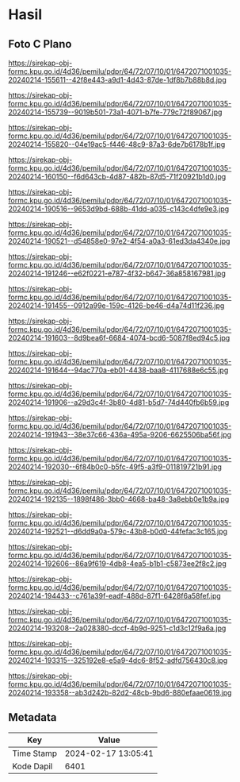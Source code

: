 # Hasil

## Foto C Plano

https://sirekap-obj-formc.kpu.go.id/4d36/pemilu/pdpr/64/72/07/10/01/6472071001035-20240214-155611--42f8e443-a9d1-4d43-87de-1df8b7b88b8d.jpg

https://sirekap-obj-formc.kpu.go.id/4d36/pemilu/pdpr/64/72/07/10/01/6472071001035-20240214-155739--9019b501-73a1-4071-b7fe-779c72f89067.jpg

https://sirekap-obj-formc.kpu.go.id/4d36/pemilu/pdpr/64/72/07/10/01/6472071001035-20240214-155820--04e19ac5-f446-48c9-87a3-6de7b6178b1f.jpg

https://sirekap-obj-formc.kpu.go.id/4d36/pemilu/pdpr/64/72/07/10/01/6472071001035-20240214-160150--f6d643cb-4d87-482b-87d5-71f20921b1d0.jpg

https://sirekap-obj-formc.kpu.go.id/4d36/pemilu/pdpr/64/72/07/10/01/6472071001035-20240214-190516--9653d9bd-688b-41dd-a035-c143c4dfe9e3.jpg

https://sirekap-obj-formc.kpu.go.id/4d36/pemilu/pdpr/64/72/07/10/01/6472071001035-20240214-190521--d54858e0-97e2-4f54-a0a3-61ed3da4340e.jpg

https://sirekap-obj-formc.kpu.go.id/4d36/pemilu/pdpr/64/72/07/10/01/6472071001035-20240214-191246--e62f0221-e787-4f32-b647-36a858167981.jpg

https://sirekap-obj-formc.kpu.go.id/4d36/pemilu/pdpr/64/72/07/10/01/6472071001035-20240214-191455--0912a99e-159c-4126-be46-d4a74d11f236.jpg

https://sirekap-obj-formc.kpu.go.id/4d36/pemilu/pdpr/64/72/07/10/01/6472071001035-20240214-191603--8d9bea6f-6684-4074-bcd6-5087f8ed94c5.jpg

https://sirekap-obj-formc.kpu.go.id/4d36/pemilu/pdpr/64/72/07/10/01/6472071001035-20240214-191644--94ac770a-eb01-4438-baa8-4117688e6c55.jpg

https://sirekap-obj-formc.kpu.go.id/4d36/pemilu/pdpr/64/72/07/10/01/6472071001035-20240214-191906--a29d3c4f-3b80-4d81-b5d7-74d440fb6b59.jpg

https://sirekap-obj-formc.kpu.go.id/4d36/pemilu/pdpr/64/72/07/10/01/6472071001035-20240214-191943--38e37c66-436a-495a-9206-6625506ba56f.jpg

https://sirekap-obj-formc.kpu.go.id/4d36/pemilu/pdpr/64/72/07/10/01/6472071001035-20240214-192030--6f84b0c0-b5fc-49f5-a3f9-011819721b91.jpg

https://sirekap-obj-formc.kpu.go.id/4d36/pemilu/pdpr/64/72/07/10/01/6472071001035-20240214-192135--1898f486-3bb0-4668-ba48-3a8ebb0e1b9a.jpg

https://sirekap-obj-formc.kpu.go.id/4d36/pemilu/pdpr/64/72/07/10/01/6472071001035-20240214-192521--d6dd9a0a-579c-43b8-b0d0-44fefac3c165.jpg

https://sirekap-obj-formc.kpu.go.id/4d36/pemilu/pdpr/64/72/07/10/01/6472071001035-20240214-192606--86a9f619-4db8-4ea5-b1b1-c5873ee2f8c2.jpg

https://sirekap-obj-formc.kpu.go.id/4d36/pemilu/pdpr/64/72/07/10/01/6472071001035-20240214-194433--c761a39f-eadf-488d-87f1-6428f6a58fef.jpg

https://sirekap-obj-formc.kpu.go.id/4d36/pemilu/pdpr/64/72/07/10/01/6472071001035-20240214-193208--2a028380-dccf-4b9d-9251-c1d3c12f9a6a.jpg

https://sirekap-obj-formc.kpu.go.id/4d36/pemilu/pdpr/64/72/07/10/01/6472071001035-20240214-193315--325192e8-e5a9-4dc6-8f52-adfd756430c8.jpg

https://sirekap-obj-formc.kpu.go.id/4d36/pemilu/pdpr/64/72/07/10/01/6472071001035-20240214-193358--ab3d242b-82d2-48cb-9bd6-880efaae0619.jpg


## Metadata

| Key        | Value               |
| ---------- | ------------------- |
| Time Stamp | 2024-02-17 13:05:41 |
| Kode Dapil | 6401                |



